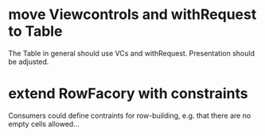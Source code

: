 # move Viewcontrols and withRequest to Table
The Table in general should use VCs and withRequest.
Presentation should be adjusted.

# extend RowFacory with constraints
Consumers could define contraints for row-building,
e.g. that there are no empty cells allowed...
